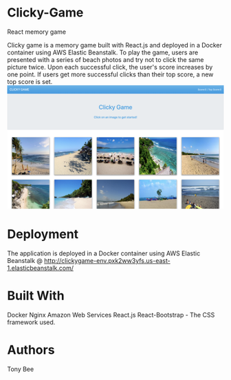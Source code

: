 # Clicky-Game
React memory game

Clicky game is a memory game built with React.js and deployed in a Docker container using AWS Elastic Beanstalk. To play the game, users are presented with a series of beach photos and try not to click the same picture twice. Upon each successful click, the user's score increases by one point. If users get more successful clicks than their top score, a new top score is set.
![Clicky Game](public/clicky_game.png)

# Deployment
The application is deployed in a Docker container using AWS Elastic Beanstalk @ http://clickygame-env.pxk2ww3yfs.us-east-1.elasticbeanstalk.com/

# Built With
Docker
Nginx
Amazon Web Services
React.js
React-Bootstrap - The CSS framework used. <br/>

# Authors
Tony Bee